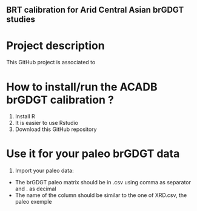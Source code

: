 ## BRT calibration for Arid Central Asian brGDGT studies

# Project description
This GitHub project is associated to

# How to install/run the ACADB brGDGT calibration ?
1. Install R
2. It is easier to use Rstudio
3. Download this GitHub repository
# Use it for your paleo brGDGT data
1. Import your paleo data:
- The brGDGT paleo matrix should be in .csv using comma as separator and . as decimal
- The name of the column should be similar to the one of XRD.csv, the paleo exemple

